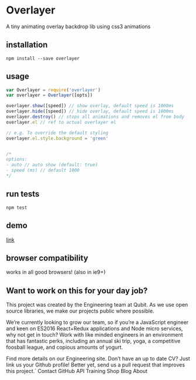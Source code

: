 # Overlayer
A tiny animating overlay backdrop lib using css3 animations

## installation
```
npm install --save overlayer
```

## usage
```js
var Overlayer = require('overlayer')
var overlayer = Overlayer([opts])

overlayer.show([speed]) // show overlay, default speed is 1000ms
overlayer.hide([speed]) // hide overlay, default speed is 1000ms
overlayer.destroy() // stops all animations and removes el from body
overlayer.el // ref to actual overlayer el

// e.g. To override the default styling
overlayer.el.style.background = 'green'


/*
options:
- auto // auto show (default: true)
- speed (ms) // default 1000
*/
```
## run tests
```
npm test
```

## demo
[link](https://overlayer-prnmkkpfif.now.sh/)


## browser compatibility
works in all good browsers! (also in ie9+)


## Want to work on this for your day job?

This project was created by the Engineering team at Qubit. As we use open source libraries, we make our projects public where possible.

We’re currently looking to grow our team, so if you’re a JavaScript engineer and keen on ES2016 React+Redux applications and Node micro services, why not get in touch? Work with like minded engineers in an environment that has fantastic perks, including an annual ski trip, yoga, a competitive foosball league, and copious amounts of yogurt.

Find more details on our Engineering site. Don’t have an up to date CV? Just link us your Github profile! Better yet, send us a pull request that improves this project.`
Contact GitHub API Training Shop Blog About
